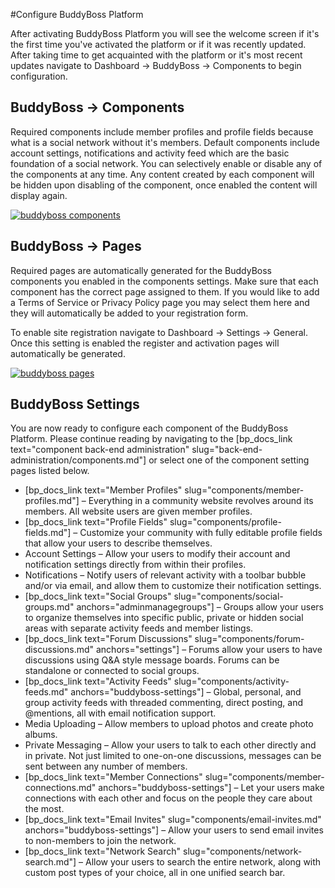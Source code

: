 #Configure BuddyBoss Platform

After activating BuddyBoss Platform you will see the welcome screen if it's the first time you've activated the platform or if it was recently updated. After taking time to get acquainted with the platform or it's most recent updates navigate to Dashboard -> BuddyBoss -> Components to begin configuration.

BuddyBoss -> Components
-----------------------

Required components include member profiles and profile fields because what is a social network without it's members. Default components include account settings, notifications and activity feed which are the basic foundation of a social network. You can selectively enable or disable any of the components at any time. Any content created by each component will be hidden upon disabling of the component, once enabled the content will display again.

[![buddyboss components](https://www.buddyboss.com/resources/wp-content/uploads/2019/01/buddybosscomponents-1024x713.jpg)](https://www.buddyboss.com/resources/wp-content/uploads/2019/01/buddybosscomponents.jpg)

BuddyBoss -> Pages
------------------

Required pages are automatically generated for the BuddyBoss components you enabled in the components settings. Make sure that each component has the correct page assigned to them. If you would like to add a Terms of Service or Privacy Policy page you may select them here and they will automatically be added to your registration form.

To enable site registration navigate to Dashboard -> Settings -> General. Once this setting is enabled the register and activation pages will automatically be generated.

[![buddyboss pages](https://www.buddyboss.com/resources/wp-content/uploads/2019/01/buddybosspages-1024x830.jpg)](https://www.buddyboss.com/resources/wp-content/uploads/2019/01/buddybosspages.jpg)

BuddyBoss Settings
------------------

You are now ready to configure each component of the BuddyBoss Platform. Please continue reading by navigating to the [bp_docs_link text="component back-end administration" slug="back-end-administration/components.md"] or select one of the component setting pages listed below.

*   [bp_docs_link text="Member Profiles" slug="components/member-profiles.md"] – Everything in a community website revolves around its members. All website users are given member profiles.
*   [bp_docs_link text="Profile Fields" slug="components/profile-fields.md"] – Customize your community with fully editable profile fields that allow your users to describe themselves.
*   Account Settings – Allow your users to modify their account and notification settings directly from within their profiles.
*   Notifications – Notify users of relevant activity with a toolbar bubble and/or via email, and allow them to customize their notification settings.
*   [bp_docs_link text="Social Groups" slug="components/social-groups.md" anchors="adminmanagegroups"] – Groups allow your users to organize themselves into specific public, private or hidden social areas with separate activity feeds and member listings.
*   [bp_docs_link text="Forum Discussions" slug="components/forum-discussions.md" anchors="settings"] – Forums allow your users to have discussions using Q&A style message boards. Forums can be standalone or connected to social groups.
*   [bp_docs_link text="Activity Feeds" slug="components/activity-feeds.md" anchors="buddyboss-settings"] – Global, personal, and group activity feeds with threaded commenting, direct posting, and @mentions, all with email notification support.
*   Media Uploading – Allow members to upload photos and create photo albums.
*   Private Messaging – Allow your users to talk to each other directly and in private. Not just limited to one-on-one discussions, messages can be sent between any number of members.
*   [bp_docs_link text="Member Connections" slug="components/member-connections.md" anchors="buddyboss-settings"] – Let your users make connections with each other and focus on the people they care about the most.
*   [bp_docs_link text="Email Invites" slug="components/email-invites.md" anchors="buddyboss-settings"] – Allow your users to send email invites to non-members to join the network.
*   [bp_docs_link text="Network Search" slug="components/network-search.md"] – Allow your users to search the entire network, along with custom post types of your choice, all in one unified search bar.